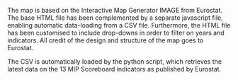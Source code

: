 The map is based on the Interactive Map Generator IMAGE from Eurostat. The base HTML file has been complemented by a separate javascript file, 
enabling automatic data-loading from a CSV file. Furthermore, the HTML file has been customised to include drop-downs in order to filter on years and indicators. All credit
of the design and structure of the map goes to Eurostat.

The CSV is automatically loaded by the python script, which retrieves the latest data on the 13 MIP Scoreboard indicators as published by Eurostat.
